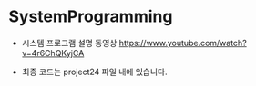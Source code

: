 # SystemProgramming

- 시스템 프로그램 설명 동영상
https://www.youtube.com/watch?v=4r6ChQKyjCA

- 최종 코드는 project24 파일 내에 있습니다.

